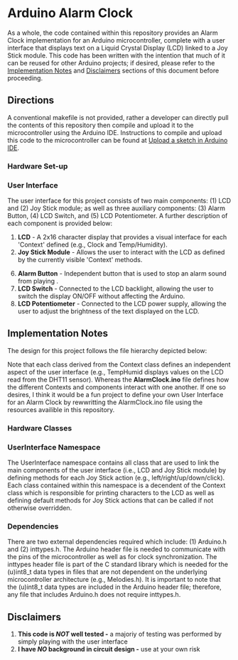 # Arduino Alarm Clock
As a whole, the code contained within this repository provides an Alarm Clock implementation for an Arduino microcontroller, complete with a user interface that
displays text on a Liquid Crystal Display (LCD) linked to a Joy Stick module. This code has been written with the intention that much of it can be reused for other
Arduino projects; if desired, please refer to the [Implementation Notes](#implementation-notes) and [Disclaimers](#disclaimers) sections of this document before proceeding. 
## Directions
A conventional makefile is not provided, rather a developer can directly pull the contents of this repository then compile and upload it to the microcontroller using the Arduino IDE. Instructions to compile and upload this code to the microcontroller can be found at [Upload a sketch in Arduino IDE](https://support.arduino.cc/hc/en-us/articles/4733418441116-Upload-a-sketch-in-Arduino-IDE). 
### Hardware Set-up
<!--All hardware used for this project was purchased a part of the UNO R3 Super Starter Kit from [Elegoo](https://us.elegoo.com/collections/arduino-kits). A schematic diagram is provided within the [docs/](doc/) folder of this repository, as a '.bch' file that was constructed with [PCB Creator](https://bayareacircuits.com/pcb-design-layout-software-custom/), which can be used to replicate the circuit for this project. **It is important that the pin mappings between the Arduino and each peripheral are set-up exactly as depicted in the schematic. If a user would like to make a change to these mappings, then the AlarmClock.ino file must be updated appropriately.**--> 
### User Interface
The user interface for this project consists of two main components: (1) LCD and (2) Joy Stick module; as well as three auxiliary components: (3) Alarm Button, (4) LCD Switch, and (5) LCD Potentiometer.
A further description of each component is provided below:
1. **LCD** - A 2x16 character display that provides a visual interface for each 'Context' defined (e.g., Clock and Temp/Humidity).
3. **Joy Stick Module** - Allows the user to interact with the LCD as defined by the currently visible 'Context' methods. 
<!--Please refer to the [Instruction Manual](https://github.com/rsjahnige/AlarmClock/wiki/Instruction-Manual) for a detailed description of the user interface.-->
6. **Alarm Button** - Independent button that is used to stop an alarm sound from playing .
7. **LCD Switch** - Connected to the LCD backlight, allowing the user to switch the display ON/OFF without affecting the Arduino.
8. **LCD Potentiometer** - Connected to the LCD power supply, allowing the user to adjust the brightness of the text displayed on the LCD. 
<!--Please refer to the Troubleshooting section of the Instruction Manual for more details.-->
## Implementation Notes
The design for this project follows the file hierarchy depicted below:  

Note that each class derived from the Context class defines an independent aspect of the user interface (e.g., TempHumid displays values on the LCD read from the DHT11 sensor). Whereas the **AlarmClock.ino** file defines how the different Contexts and components interact with one another. If one so desires, I think it would be a fun project to define your own User Interface for an Alarm Clock by rewwritting the AlarmClock.ino file using the resources availible in this repository. 
### Hardware Classes

### UserInterface Namespace
The UserInterface namespace contains all class that are used to link the main components of the user interface (i.e., LCD and Joy Stick module) by defining methods for each Joy Stick action (e.g., left/right/up/down/click). Each class contained within this namespace is a decendent of the Context class which is responsible for printing characters to the LCD as well as defining default methods for Joy Stick actions that can be called if not otherwise overridden. 
### Dependencies
There are two external dependencies required which include: (1) Arduino.h and (2) inttypes.h. The Arduino header file is needed to communicate with the pins of the microcontroller as well as for clock synchronization. The inttypes header file is part of the C standard library which is needed for the (u)int8_t data types in files that are not dependent on the underlying microcontroller architecture (e.g., Melodies.h). It is important to note that the (u)int8_t data types are included in the Arduino header file; therefore, any file that includes Arduino.h does not require inttypes.h.
## Disclaimers
1. **This code is _NOT_ well tested -** a majoriy of testing was performed by simply playing with the user interface
2. **I have _NO_ background in circuit design -** use at your own risk
